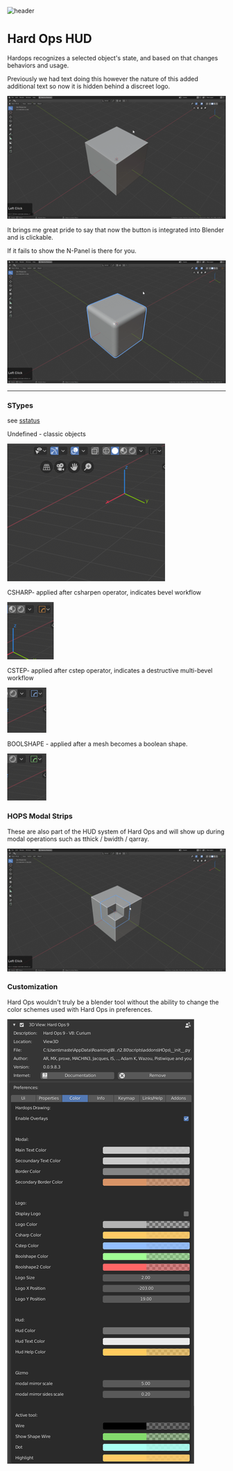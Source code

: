 ![header](img/banner.gif)

# Hard Ops HUD

Hardops recognizes a selected object's state, and based on that changes behaviors and usage.

Previously we had text doing this however the nature of this added additional text so now it is hidden behind a discreet logo.

![](img/helper/hh11.gif)

It brings me great pride to say that now the button is integrated into Blender and is clickable.

If it fails to show the N-Panel is there for you.

![](img/helper/h19.gif)

___

### STypes

see [sstatus](sstatus.md)

Undefined - classic objects

![](img/helper//hh7.png)

CSHARP- applied after csharpen operator, indicates bevel workflow

![](img/helper//hh8.png)

CSTEP- applied after cstep operator, indicates a destructive multi-bevel workflow

![](img/helper//hh9.png)

BOOLSHAPE - applied after a mesh becomes a boolean shape.

![](img/helper//hh10.png)

### HOPS Modal Strips

These are also part of the HUD system of Hard Ops and will show up during modal operations such as tthick / bwidth / qarray.

![](img/helper//hh13.gif)


### Customization

Hard Ops wouldn't truly be a blender tool without the ability to change the color schemes used with Hard Ops in preferences.

![](img/helper//hh14.png)
